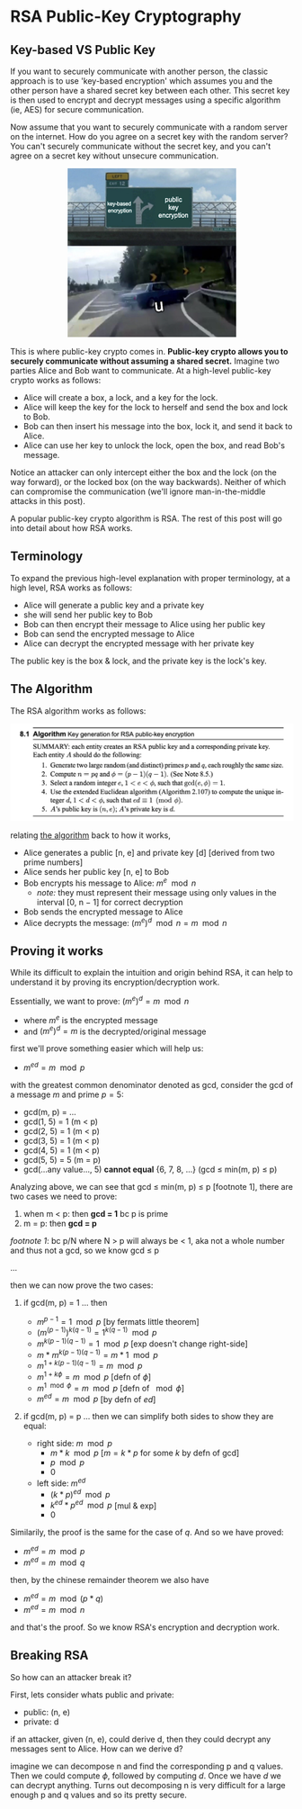 # RSA Public-Key Cryptography 

## Key-based VS Public Key 

If you want to securely communicate with another person, the classic approach is to use 'key-based encryption' which assumes you and the other person have a shared secret key between each other. This secret key is then used to encrypt and decrypt messages using a specific algorithm (ie, AES) for secure communication. 

Now assume that you want to securely communicate with a random server on the internet. How do you agree on a secret key with the random server? You can't securely communicate without the secret key, and you can't agree on a secret key without unsecure communication. 

<div align="center">
<img src="2022-05-24-07-17-22.png" width="300" height="300">
</div>

This is where public-key crypto comes in. **Public-key crypto allows you to securely communicate without assuming a shared secret.** Imagine two parties Alice and Bob want to communicate. At a high-level public-key crypto works as follows: 

- Alice will create a box, a lock, and a key for the lock. 
- Alice will keep the key for the lock to herself and send the box and lock to Bob. 
- Bob can then insert his message into the box, lock it, and send it back to Alice. 
- Alice can use her key to unlock the lock, open the box, and read Bob's message. 

Notice an attacker can only intercept either the box and the lock (on the way forward), or the locked box (on the way backwards). Neither of which can compromise the communication (we'll ignore man-in-the-middle attacks in this post). 

A popular public-key crypto algorithm is RSA. The rest of this post will go into detail about how RSA works.  

## Terminology

To expand the previous high-level explanation with proper terminology, at a high level, RSA works as follows: 

- Alice will generate a public key and a private key
- she will send her public key to Bob 
- Bob can then encrypt their message to Alice using her public key 
- Bob can send the encrypted message to Alice 
- Alice can decrypt the encrypted message with her private key 

The public key is the box & lock, and the private key is the lock's key.

## The Algorithm 

The RSA algorithm works as follows:

![RSA](2022-05-12-20-01-08.png)

relating [the algorithm](https://cacr.uwaterloo.ca/hac/) back to how it works, 
- Alice generates a public [n, e] and private key [d] [derived from two prime numbers]
- Alice sends her public key [n, e] to Bob 
- Bob encrypts his message to Alice: $m ^ e \mod n$
    - *note:* they must represent their message using only values in the interval [0, n − 1] for correct decryption 
- Bob sends the encrypted message to Alice 
- Alice decrypts the message: $(m ^ e)^d \mod n = m \mod n$

## Proving it works 

While its difficult to explain the intuition and origin behind RSA, it can help to understand it by proving its encryption/decryption work.  

Essentially, we want to prove: $(m^e)^d = m \mod n$
- where $m^e$ is the encrypted message 
- and $(m^e)^d = m$ is the decrypted/original message

first we'll prove something easier which will help us: 
- $m^{ed} = m \mod p$

with the greatest common denominator denoted as gcd, consider the gcd of a message $m$ and prime $p=5$:
- gcd(m, p) = ... 
- gcd(1, 5) = 1 (m < p)
- gcd(2, 5) = 1 (m < p)
- gcd(3, 5) = 1 (m < p)
- gcd(4, 5) = 1 (m < p)
- gcd(5, 5) = 5 (m = p)
- gcd(...any value..., 5) **cannot equal** {6, 7, 8, ...} (gcd $\leq$ min(m, p) $\leq$ p)

Analyzing above, we can see that gcd $\leq$ min(m, p) $\leq$ p [footnote 1], there are two cases we need to prove: 
1. when m < p: then **gcd = 1** bc p is prime 
2. m = p: then **gcd = p**

*footnote 1*: bc p/N where N > p will always be < 1, aka not a whole number and thus not a gcd, so we know gcd $\leq$ p

...

then we can now prove the two cases: 

1. if gcd(m, p) = 1 ... then
    - $m^{p-1} = 1 \mod p$ [by fermats little theorem]
    - $(m^{(p-1)})^{k(q-1)} = 1^{k(q-1)} \mod p$ 
    - $m^{k(p-1)(q-1)} = 1 \mod p$ [exp doesn't change right-side]
    - $m * m^{k(p-1)(q-1)} = m * 1 \mod p$
    - $m^{1 + k(p-1)(q-1)} = m \mod p$ 
    - $m^{1 + k\phi} = m \mod p$ [defn of $\phi$]
    - $m^{1 \mod \phi} = m \mod p$ [defn of $\mod \phi$]
    - $m^{ed} = m \mod p$ [by defn of $ed$]

2. if gcd(m, p) = p ... then we can simplify both sides to show they are equal:
    - right side: $m \mod p$
        - $m * k \mod p$ [$m = k * p$ for some $k$ by defn of gcd]
        - $p \mod p$ 
        - $0$
    - left side: $m^{ed}$
        - $(k * p)^{ed} \mod p$ 
        - $k^{ed} * p^{ed} \mod p$ [mul & exp]
        - $0$

Similarily, the proof is the same for the case of $q$. And so we have proved: 
- $m^{ed} = m \mod p$
- $m^{ed} = m \mod q$

then, by the chinese remainder theorem we also have
- $m^{ed} = m \mod (p * q)$
- $m^{ed} = m \mod n$

and that's the proof. So we know RSA's encryption and decryption work. 

## Breaking RSA 

So how can an attacker break it? 

First, lets consider whats public and private: 

- public: (n, e)
- private: d 

if an attacker, given (n, e), could derive d, then they could decrypt any messages sent to Alice. How can we derive d? 

imagine we can decompose n and find the corresponding p and q values. Then we could compute $\phi$, followed by computing $d$. Once we have $d$ we can decrypt anything. Turns out decomposing n is very difficult for a large enough p and q values and so its pretty secure. 